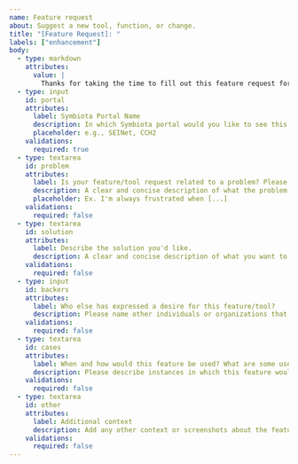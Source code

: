 ```yaml
---
name: Feature request
about: Suggest a new tool, function, or change.
title: "[Feature Request]: "
labels: ["enhancement"]
body:
  - type: markdown
    attributes: 
      value: | 
        Thanks for taking the time to fill out this feature request form!
  - type: input
    id: portal
    attributes:
      label: Symbiota Portal Name
      description: In which Symbiota portal would you like to see this change/tool/feature?
      placeholder: e.g., SEINet, CCH2
    validations:
      required: true
  - type: textarea
    id: problem
    attributes:
      label: Is your feature/tool request related to a problem? Please describe.
      description: A clear and concise description of what the problem is.
      placeholder: Ex. I'm always frustrated when [...]
    validations:
      required: false
  - type: textarea
    id: solution
    attributes:
      label: Describe the solution you'd like.
      description: A clear and concise description of what you want to happen.
    validations:
      required: false
  - type: input
    id: backers
    attributes:
      label: Who else has expressed a desire for this feature/tool?
      description: Please name other individuals or organizations that support the need for this feature/tool.
    validations:
      required: false
  - type: textarea
    id: cases
    attributes:
      label: When and how would this feature be used? What are some use cases?
      description: Please describe instances in which this feature would be used and provide some thoughts about how frequently it would be used and by whom.
    validations:
      required: false
  - type: textarea
    id: other
    attributes:
      label: Additional context
      description: Add any other context or screenshots about the feature request here.
    validations:
      required: false
---
```

